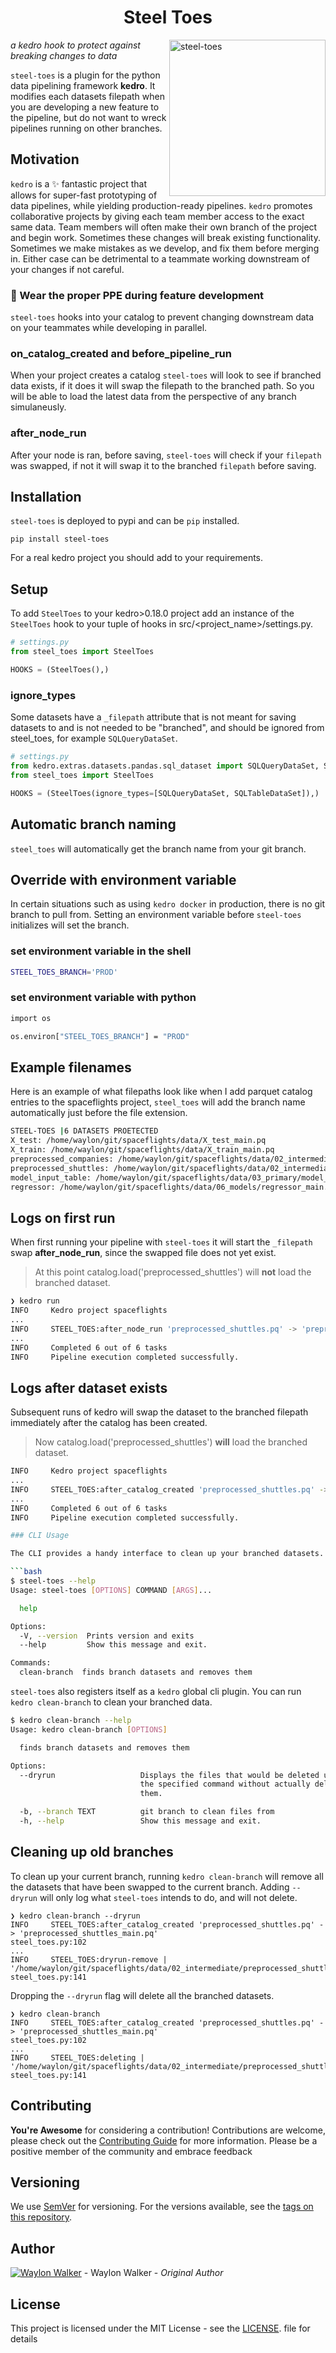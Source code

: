 <h1 align='center'> Steel Toes</h1>

<img src="https://user-images.githubusercontent.com/22648375/218914190-22fb1188-5587-4152-ae46-6fe7cb770ca2.png" alt="steel-toes" width="250" align=right>

_a kedro hook to protect against breaking changes to data_

`steel-toes` is a plugin for the python data pipelining framework **kedro**.
It modifies each datasets filepath when you are developing a new feature to the
pipeline, but do not want to wreck pipelines running on other branches.

## Motivation

`kedro` is a ✨ fantastic project that allows for super-fast prototyping of
data pipelines, while yielding production-ready pipelines. `kedro` promotes
collaborative projects by giving each team member access to the exact same
data. Team members will often make their own branch of the project and begin
work. Sometimes these changes will break existing functionality. Sometimes we
make mistakes as we develop, and fix them before merging in. Either case can be
detrimental to a teammate working downstream of your changes if not careful.

### 🥼 Wear the proper PPE during feature development

`steel-toes` hooks into your catalog to prevent changing downstream data on
your teammates while developing in parallel.

### on_catalog_created and before_pipeline_run

When your project creates a catalog `steel-toes` will look to see if branched
data exists, if it does it will swap the filepath to the branched path. So you
will be able to load the latest data from the perspective of any branch
simulaneusly.

### after_node_run

After your node is ran, before saving, `steel-toes` will check if your
`filepath` was swapped, if not it will swap it to the branched `filepath`
before saving.

## Installation

`steel-toes` is deployed to pypi and can be `pip` installed.

```console
pip install steel-toes
```

For a real kedro project you should add to your requirements.

## Setup

To add `SteelToes` to your kedro>0.18.0 project add an instance of the
`SteelToes` hook to your tuple of hooks in src/<project_name>/settings.py.

```python
# settings.py
from steel_toes import SteelToes

HOOKS = (SteelToes(),)
```

### ignore_types

Some datasets have a `_filepath` attribute that is not meant for saving
datasets to and is not needed to be "branched", and should be ignored from
steel_toes, for example `SQLQueryDataSet`.

```python
# settings.py
from kedro.extras.datasets.pandas.sql_dataset import SQLQueryDataSet, SQLTableDataSet
from steel_toes import SteelToes

HOOKS = (SteelToes(ignore_types=[SQLQueryDataSet, SQLTableDataSet]),)
```

## Automatic branch naming

`steel_toes` will automatically get the branch name from your git branch.

## Override with environment variable

In certain situations such as using `kedro docker` in production, there is no
git branch to pull from. Setting an environment variable before `steel-toes`
initializes will set the branch.

### set environment variable in the shell

```bash
STEEL_TOES_BRANCH='PROD'
```

### set environment variable with python

```bash
import os

os.environ["STEEL_TOES_BRANCH"] = "PROD"
```

## Example filenames

Here is an example of what filepaths look like when I add parquet catalog
entries to the spaceflights project, `steel_toes` will add the branch name
automatically just before the file extension.

```bash
STEEL-TOES |6 DATASETS PROETECTED
X_test: /home/waylon/git/spaceflights/data/X_test_main.pq
X_train: /home/waylon/git/spaceflights/data/X_train_main.pq
preprocessed_companies: /home/waylon/git/spaceflights/data/02_intermediate/preprocessed_companies_main.pq
preprocessed_shuttles: /home/waylon/git/spaceflights/data/02_intermediate/preprocessed_shuttles_main.pq
model_input_table: /home/waylon/git/spaceflights/data/03_primary/model_input_table_main.pq
regressor: /home/waylon/git/spaceflights/data/06_models/regressor_main.pickle
```

## Logs on first run

When first running your pipeline with `steel-toes` it will start the
`_filepath` swap **after_node_run**, since the swapped file does not yet exist.

> At this point catalog.load('preprocessed_shuttles') will **not** load the
> branched dataset.

```bash
❯ kedro run
INFO     Kedro project spaceflights                                                               session.py:340
...
INFO     STEEL_TOES:after_node_run 'preprocessed_shuttles.pq' -> 'preprocessed_shuttles_main.pq'  steel_toes.py:102
...
INFO     Completed 6 out of 6 tasks                                                               sequential_runner.py:85
INFO     Pipeline execution completed successfully.                                               runner.py:90
```

## Logs after dataset exists

Subsequent runs of kedro will swap the dataset to the branched filepath
immediately after the catalog has been created.

> Now catalog.load('preprocessed_shuttles') **will** load the branched dataset.

````bash
INFO     Kedro project spaceflights                                                                      session.py:340
...
INFO     STEEL_TOES:after_catalog_created 'preprocessed_shuttles.pq' -> 'preprocessed_shuttles_main.pq'  steel_toes.py:102
...
INFO     Completed 6 out of 6 tasks                                                                      sequential_runner.py:85
INFO     Pipeline execution completed successfully.                                                      runner.py:90

### CLI Usage

The CLI provides a handy interface to clean up your branched datasets.

```bash
$ steel-toes --help
Usage: steel-toes [OPTIONS] COMMAND [ARGS]...

  help

Options:
  -V, --version  Prints version and exits
  --help         Show this message and exit.

Commands:
  clean-branch  finds branch datasets and removes them
````

`steel-toes` also registers itself as a `kedro` global cli plugin. You can run `kedro clean-branch` to clean your branched data.

```bash
$ kedro clean-branch --help
Usage: kedro clean-branch [OPTIONS]

  finds branch datasets and removes them

Options:
  --dryrun                   Displays the files that would be deleted using
                             the specified command without actually deleting
                             them.

  -b, --branch TEXT          git branch to clean files from
  -h, --help                 Show this message and exit.
```

## Cleaning up old branches

To clean up your current branch, running `kedro clean-branch` will remove all
the datasets that have been swapped to the current branch. Adding `--dryrun`
will only log what `steel-toes` intends to do, and will not delete.

```
❯ kedro clean-branch --dryrun
INFO     STEEL_TOES:after_catalog_created 'preprocessed_shuttles.pq' -> 'preprocessed_shuttles_main.pq'                                         steel_toes.py:102
...
INFO     STEEL_TOES:dryrun-remove | '/home/waylon/git/spaceflights/data/02_intermediate/preprocessed_shuttles_main.pq'                          steel_toes.py:141
```

Dropping the `--dryrun` flag will delete all the branched datasets.

```
❯ kedro clean-branch
INFO     STEEL_TOES:after_catalog_created 'preprocessed_shuttles.pq' -> 'preprocessed_shuttles_main.pq'                                         steel_toes.py:102
...
INFO     STEEL_TOES:deleting | '/home/waylon/git/spaceflights/data/02_intermediate/preprocessed_shuttles_main.pq'                          steel_toes.py:141
```

## Contributing

**You're Awesome** for considering a contribution! Contributions are welcome,
please check out the [Contributing
Guide](https://github.com/WaylonWalker/steel-toes/blob/main/contributing.md)
for more information. Please be a positive member of the community and embrace
feedback

## Versioning

We use [SemVer](https://semver.org/) for versioning. For the versions
available, see the [tags on this repository](./tags).

## Author

[![Waylon Walker](https://avatars1.githubusercontent.com/u/22648375?s=120&v=4)](https://github.com/WaylonWalker) - Waylon Walker - _Original Author_

## License

This project is licensed under the MIT License - see the [LICENSE](./LICENSE).
file for details
